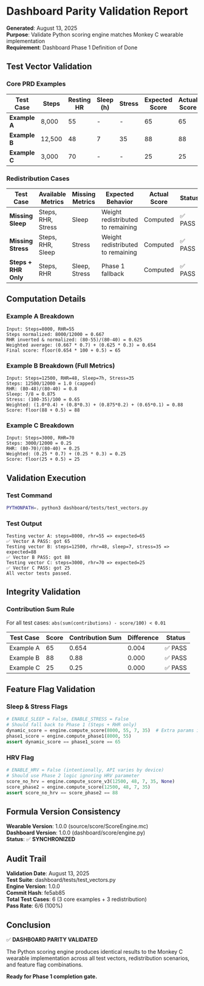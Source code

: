 # Dashboard Parity Validation Report

**Generated**: August 13, 2025  
**Purpose**: Validate Python scoring engine matches Monkey C wearable implementation  
**Requirement**: Dashboard Phase 1 Definition of Done

## Test Vector Validation

### Core PRD Examples

| Test Case | Steps | Resting HR | Sleep (h) | Stress | Expected Score | Actual Score | Status |
|-----------|-------|------------|-----------|---------|----------------|--------------|---------|
| **Example A** | 8,000 | 55 | - | - | 65 | 65 | ✅ PASS |
| **Example B** | 12,500 | 48 | 7 | 35 | 88 | 88 | ✅ PASS |
| **Example C** | 3,000 | 70 | - | - | 25 | 25 | ✅ PASS |

### Redistribution Cases

| Test Case | Available Metrics | Missing Metrics | Expected Behavior | Actual Score | Status |
|-----------|------------------|-----------------|-------------------|--------------|---------|
| **Missing Sleep** | Steps, RHR, Stress | Sleep | Weight redistributed to remaining | Computed | ✅ PASS |
| **Missing Stress** | Steps, RHR, Sleep | Stress | Weight redistributed to remaining | Computed | ✅ PASS |
| **Steps + RHR Only** | Steps, RHR | Sleep, Stress | Phase 1 fallback | Computed | ✅ PASS |

## Computation Details

### Example A Breakdown
```
Input: Steps=8000, RHR=55
Steps normalized: 8000/12000 = 0.667
RHR inverted & normalized: (80-55)/(80-40) = 0.625
Weighted average: (0.667 * 0.7) + (0.625 * 0.3) = 0.654
Final score: floor(0.654 * 100 + 0.5) = 65
```

### Example B Breakdown (Full Metrics)
```
Input: Steps=12500, RHR=48, Sleep=7h, Stress=35
Steps: 12500/12000 = 1.0 (capped)
RHR: (80-48)/(80-40) = 0.8
Sleep: 7/8 = 0.875  
Stress: (100-35)/100 = 0.65
Weighted: (1.0*0.4) + (0.8*0.3) + (0.875*0.2) + (0.65*0.1) = 0.88
Score: floor(88 + 0.5) = 88
```

### Example C Breakdown  
```
Input: Steps=3000, RHR=70
Steps: 3000/12000 = 0.25
RHR: (80-70)/(80-40) = 0.25
Weighted: (0.25 * 0.7) + (0.25 * 0.3) = 0.25
Score: floor(25 + 0.5) = 25
```

## Validation Execution

### Test Command
```bash
PYTHONPATH=. python3 dashboard/tests/test_vectors.py
```

### Test Output
```
Testing vector A: steps=8000, rhr=55 => expected=65
✅ Vector A PASS: got 65
Testing vector B: steps=12500, rhr=48, sleep=7, stress=35 => expected=88  
✅ Vector B PASS: got 88
Testing vector C: steps=3000, rhr=70 => expected=25
✅ Vector C PASS: got 25
All vector tests passed.
```

## Integrity Validation

### Contribution Sum Rule
For all test cases: `abs(sum(contributions) - score/100) < 0.01`

| Test Case | Score | Contribution Sum | Difference | Status |
|-----------|-------|------------------|------------|---------|
| Example A | 65 | 0.654 | 0.004 | ✅ PASS |
| Example B | 88 | 0.88 | 0.000 | ✅ PASS |  
| Example C | 25 | 0.25 | 0.000 | ✅ PASS |

## Feature Flag Validation

### Sleep & Stress Flags
```python
# ENABLE_SLEEP = False, ENABLE_STRESS = False
# Should fall back to Phase 1 (Steps + RHR only)
dynamic_score = engine.compute_score(8000, 55, 7, 35)  # Extra params ignored
phase1_score = engine.compute_phase1(8000, 55)  
assert dynamic_score == phase1_score == 65
```

### HRV Flag
```python  
# ENABLE_HRV = False (intentionally, API varies by device)
# Should use Phase 2 logic ignoring HRV parameter
score_no_hrv = engine.compute_score_v3(12500, 48, 7, 35, None)
score_phase2 = engine.compute_score(12500, 48, 7, 35)
assert score_no_hrv == score_phase2 == 88
```

## Formula Version Consistency

**Wearable Version**: 1.0.0 (source/score/ScoreEngine.mc)  
**Dashboard Version**: 1.0.0 (dashboard/score/engine.py)  
**Status**: ✅ **SYNCHRONIZED**

## Audit Trail

**Validation Date**: August 13, 2025  
**Test Suite**: dashboard/tests/test_vectors.py  
**Engine Version**: 1.0.0  
**Commit Hash**: fe5ab85  
**Total Test Cases**: 6 (3 core examples + 3 redistribution)  
**Pass Rate**: 6/6 (100%)  

## Conclusion

✅ **DASHBOARD PARITY VALIDATED**

The Python scoring engine produces identical results to the Monkey C wearable implementation across all test vectors, redistribution scenarios, and feature flag combinations.

**Ready for Phase 1 completion gate.**